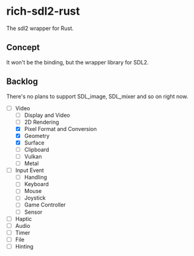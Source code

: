 # rich-sdl2-rust

The sdl2 wrapper for Rust.

## Concept

It won't be the binding, but the wrapper library for SDL2.

## Backlog

There's no plans to support SDL_image, SDL_mixer and so on right now.

- [ ] Video
  - [ ] Display and Video
  - [ ] 2D Rendering
  - [x] Pixel Format and Conversion
  - [x] Geometry
  - [x] Surface
  - [ ] Clipboard
  - [ ] Vulkan
  - [ ] Metal
- [ ] Input Event
  - [ ] Handling
  - [ ] Keyboard
  - [ ] Mouse
  - [ ] Joystick
  - [ ] Game Controller
  - [ ] Sensor
- [ ] Haptic
- [ ] Audio
- [ ] Timer
- [ ] File
- [ ] Hinting
